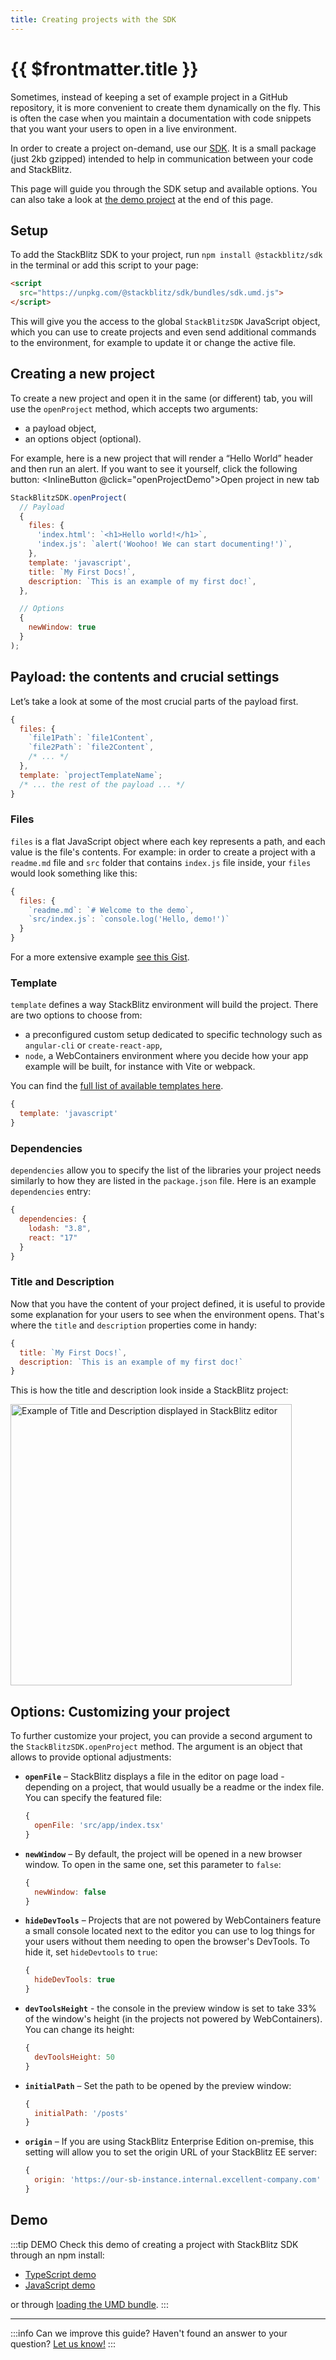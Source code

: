 ```yaml
---
title: Creating projects with the SDK
---
```


<script setup lang="ts">
import sdk from '@stackblitz/sdk';
import InlineButton from '../../.vitepress/theme/components/InlineButton.vue';

function openProjectDemo() {
  sdk.openProject(
    {
      files: {
        'index.html': `<h1>Hello world!</h1>`,
        'index.js': `alert('Woohoo! We can start documenting!')`,
      },
      template: 'javascript',
      title: `My First Docs!`,
      description: `This is an example of my first doc!`,
    },
    {
      newWindow: true,
    }
  );
}
</script>

# {{ $frontmatter.title }}

Sometimes, instead of keeping a set of example project in a GitHub repository, it is more convenient to create them dynamically on the fly. This is often the case when you maintain a documentation with code snippets that you want your users to open in a live environment.

In order to create a project on-demand, use our [SDK](https://www.npmjs.com/package/@stackblitz/sdk). It is a small package (just 2kb gzipped) intended to help in communication between your code and StackBlitz.

This page will guide you through the SDK setup and available options. You can also take a look at [the demo project](#demo) at the end of this page.

## Setup

To add the StackBlitz SDK to your project, run `npm install @stackblitz/sdk` in the terminal or add this script to your page:

```html
<script
  src="https://unpkg.com/@stackblitz/sdk/bundles/sdk.umd.js">
</script>
```

This will give you the access to the global `StackBlitzSDK` JavaScript object, which you can use to create projects and even send additional commands to the environment, for example to update it or change the active file.

## Creating a new project

To create a new project and open it in the same (or different) tab, you will use the `openProject` method, which accepts two arguments:

- a payload object,
- an options object (optional).

For example, here is a new project that will render a “Hello World” header and then run an alert. If you want to see it yourself, click the following button: <InlineButton @click="openProjectDemo">Open project in new tab</InlineButton>

```js
StackBlitzSDK.openProject(
  // Payload
  {
    files: {
      'index.html': `<h1>Hello world!</h1>`,
      'index.js': `alert('Woohoo! We can start documenting!')`,
    },
    template: 'javascript',
    title: `My First Docs!`,
    description: `This is an example of my first doc!`,
  },

  // Options
  {
    newWindow: true
  }
);
```

## Payload: the contents and crucial settings

Let’s take a look at some of the most crucial parts of the payload first.

```js
{
  files: {
    `file1Path`: `file1Content`,
    `file2Path`: `file2Content`,
    /* ... */
  },
  template: `projectTemplateName`;
  /* ... the rest of the payload ... */
}
```

### Files

`files` is a flat JavaScript object where each key represents a path, and each value is the file's contents.
For example: in order to create a project with a `readme.md` file and `src` folder that contains `index.js` file inside, your `files` would look something like this:

```js
{
  files: {
    `readme.md`: `# Welcome to the demo`,
    `src/index.js`: `console.log('Hello, demo!')`
  }
}
```

For a more extensive example [see this Gist](https://gist.github.com/sulco/df406c4f658121875bcf2d62d112545a).

### Template

`template` defines a way StackBlitz environment will build the project. There are two options to choose from:
- a preconfigured custom setup dedicated to specific technology such as `angular-cli` or `create-react-app`,
- `node`, a WebContainers environment where you decide how your app example will be built, for instance with Vite or webpack.

You can find the [full list of available templates here](/platform/api/javascript-sdk#supported-project-types).

```js
{
  template: 'javascript'
}
```

### Dependencies

`dependencies` allow you to specify the list of the libraries your project needs similarly to how they are listed in the `package.json` file. Here is an example `dependencies` entry:

```js
{
  dependencies: {
    lodash: "3.8",
    react: "17"
  }
}
```

### Title and Description

Now that you have the content of your project defined, it is useful to provide some explanation for your users to see when the environment opens. That's where the `title` and `description` properties come in handy:

```js
{
  title: `My First Docs!`,
  description: `This is an example of my first doc!`
}
```

This is how the title and description look inside a StackBlitz project:

<img alt="Example of Title and Description displayed in StackBlitz editor" src="/doc_images/guide/metadata.png" style="width:450px" />

## Options: Customizing your project

To further customize your project, you can provide a second argument to the `StackBlitzSDK.openProject` method. The argument is an object that allows to provide optional adjustments:

- **`openFile`** – StackBlitz displays a file in the editor on page load - depending on a project, that would usually be a readme or the index file. You can specify the featured file:
    ```js
    {
      openFile: 'src/app/index.tsx'
    }
    ```
- **`newWindow`** – By default, the project will be opened in a new browser window. To open in the same one, set this parameter to `false`:
    ```js
    {
      newWindow: false
    }
    ```
- **`hideDevTools`** – Projects that are not powered by WebContainers feature a small console located next to the editor you can use to log things for your users without them needing to open the browser's DevTools. To hide it, set `hideDevtools` to `true`:
    ```js
    {
      hideDevTools: true
    }
    ```
- **`devToolsHeight`** - the console in the preview window is set to take 33% of the window's height (in the projects not powered by WebContainers). You can change its height:
    ```js
    {
      devToolsHeight: 50
    }
    ```
- **`initialPath`** – Set the path to be opened by the preview window:
    ```js
    {
      initialPath: '/posts'
    }
    ```
- **`origin`** – If you are using StackBlitz Enterprise Edition on-premise, this setting will allow you to set the origin URL of your StackBlitz EE server:
    ```js
    {
      origin: 'https://our-sb-instance.internal.excellent-company.com'
    }
    ```

## Demo

:::tip DEMO
Check this demo of creating a project with StackBlitz SDK through an npm install:

- [TypeScript demo](https://stackblitz.com/edit/sdk-create-project-with-npm-ts)
- [JavaScript demo](https://stackblitz.com/edit/sdk-create-project-with-npm-js)

or through [loading the UMD bundle](https://stackblitz.com/edit/sdk-create-project-with-script-js).
:::

---

:::info Can we improve this guide?
Haven't found an answer to your question? [Let us know!](mailto:devrel@stackblitz.com)
:::
